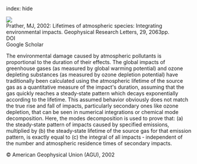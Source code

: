 index: hide

<div class="Citation">
    <div class="Citation-thumb CitationThumb-linked"  data-href="https://doi.org/10.1029/2002gl016299">
      <img src="https://static.claimspace.cloud/climate-study-static/refs/thumbs/8/Prather_2002-thumb.png" />
    </div>

  <div class="Citation-body">
    <div class="Citation-text">Prather, MJ, 2002: Lifetimes of atmospheric species: Integrating environmental impacts. <span class="Article-journal">Geophysical Research Letters, </span><span class="Article-volume">29, </span>2063pp.</div>
    <div class="Citation-links">
      <div class="CitationLink" data-href="https://doi.org/10.1029/2002gl016299">
        <div class="CitationLink-icon CitationLink-Doi"></div>
        <div class="CitationLink-text">DOI</div>
      </div>
      <div class="CitationLink" data-href="https://scholar.google.com/scholar?q=10.1029/2002gl016299">
        <div class="CitationLink-icon CitationLink-Scholar"></div>
        <div class="CitationLink-text">Google Scholar</div>
      </div>
    </div>
  </div>
</div>

The environmental damage caused by atmospheric pollutants is proportional to the duration of their effects. The global impacts of greenhouse gases (as measured by global warming potential) and ozone depleting substances (as measured by ozone depletion potential) have traditionally been calculated using the atmospheric lifetime of the source gas as a quantitative measure of the impact's duration, assuming that the gas quickly reaches a steady‐state pattern which decays exponentially according to the lifetime. This assumed behavior obviously does not match the true rise and fall of impacts, particularly secondary ones like ozone depletion, that can be seen in numerical integrations or chemical mode decomposition. Here, the modes decomposition is used to prove that: (a) the steady‐state pattern of impacts caused by specified emissions, multiplied by (b) the steady‐state lifetime of the source gas for that emission pattern, is exactly equal to (c) the integral of all impacts ‐ independent of the number and atmospheric residence times of secondary impacts.

<div class="Citation-copy">
&copy; American Geophysical Union (AGU), 2002
</div>